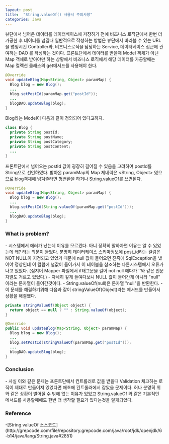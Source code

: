 ```yaml
---
layout: post
title:  "String.valueOf() 사용시 주의사항"
categories: Java
---
```



뷰단에서 넘어온 데이터를 데이터베이스에 저장하기 전에 비즈니스 로직단에서 한번 더 가공한 후 데이터를 넘길때 일반적으로 작성하는 방법은 뷰단에서 바라볼 수 있는 URL을 맵핑시킨 Controller와, 비즈니스로직을 담당하는 Service, 데이터베이스 접근에 관여하는 DAO 를 작성하는 것이다. 프론트단에서 데이터를 받을때 Model 객체가 아닌 Map 객체로 받아야만 하는 상황에서 비즈니스 로직에서 해당 데이터를 가공할때는 Map 컬렉션 클래스의 get메서드를 사용해야 한다. 

```java
@Override
void updateBlog(Map<String, Object> paramMap) {
  Blog blog = new Blog();
  ...
  blog.setPostId(paramMap.get("postId"));
  ...
  blogDAO.updateBlog(blog);
}
```

Blog라는 Model이 다음과 같이 정의되어 있다고하자.

```java
class Blog {
  private String postId;
  private String postName;
  private String postCategory;
  private String postContent;
  ...
}
```

프론트단에서 넘어오는 postId 값이 굉장히 길어질 수 있음을 고려하여 postId를 String으로 선언하였다. 받아온 paramMap의 Map 제네릭은 <String, Object> 였으므로 blog객체에 넘겨줄라면 형변환을 하거나 String.valueOf를 쓰면된다.

```java
@Override
void updateBlog(Map<String, Object> paramMap) {
  Blog blog = new Blog();
  ...
  blog.setPostId(String.valueOf(paramMap.get("postId")));
  ...
  blogDAO.updateBlog(blog);
}
```

<h3>What is problem?</h3>
- 시스템에서 에러가 났는데 이유를 모르겠다. 아니 정확히 말하자면 이유는 알 수 있었는데 왜? 라는 의문이 들었다. 분명히 데이터케이스 스키마정보에 post_id라는 컬럼은 NOT NULL이 지정되고 있었기 때문에 null 값이 들어오면 진즉에 SqlException을 냈어야 정상인데 이 컬럼에 널값이 들어가서 이 테이블을 참조하는 다른시스템에서 오류가 나고 있었다. (심지어 Mapper 파일에서 if태그문을 걸어 not null 에다가 ''와 같은 빈문자열도 거르고 있었다.)
- 자세히 깊게 들여다보니 NULL 값이 들어간게 아니라 "null" 이라는 문자열이 들어간것이다.
- String.valueOf(null)은 문자열 "null"을 반환한다. 
- 이 문제를 해결하기위해 다음과 같이 stringValueOf(Object)라는 메서드를 만들어서 상황을 해결했다.

```java
private stringValueOf(Object object) {
  return object == null ? "" : String.valueOf(object);
}

@Override
public void updateBlog(Map<String, Object> paramMap) {
  Blog blog = new Blog();
  ...
  blog.setPostId(stringValueOf(paramMap.get("postId")));
  ...
  blogDAO.updateBlog(blog);
}
```

<h3>Conclusion</h3>
- 사실 이와 같은 문제는 프론트단에서 컨트롤러로 값을 받을때 Validation 체크하는 로직이 제대로 만들어져 있었다면 애초에 컨트롤러에서 잡았을 문제이다. 허나 분명히 위와 같은 상황이 벌어질 수 밖에 없는 이유가 있었고 String.valueOf 와 같은 기본적인 메서드를 사용할때에도 한번 더 생각할 필요가 있다는것을 알게되었다.


<h3>Reference</h3>
-[String.valueOf 소스코드](http://grepcode.com/file/repository.grepcode.com/java/root/jdk/openjdk/6-b14/java/lang/String.java#2851)
